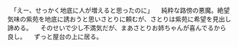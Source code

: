 　「えー、せっかく地底に人が増えると思ったのに」
　純粋な路傍の悪魔。絶望気味の紫苑を地底に誘おうと思いさとりに頼むが、さとりは紫苑に希望を見出し諦める。
　そのせいで少し不満気だが、まあさとりお姉ちゃんが喜んでるから良し。
　ずっと屋台の上に居る。